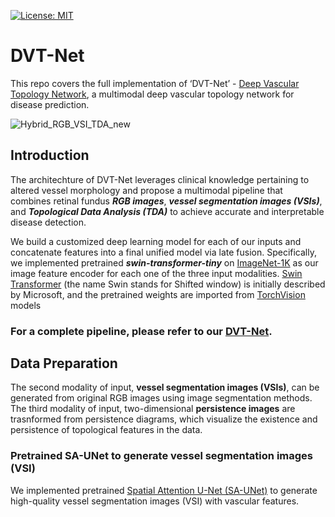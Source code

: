 [![License: MIT](https://img.shields.io/badge/License-MIT-yellow.svg)](https://opensource.org/licenses/MIT)


# DVT-Net
This repo covers the full implementation of  ‘DVT-Net’ - [Deep Vascular Topology Network](https://github.com/TianYe10/DVT-Net/), a multimodal deep vascular topology network for disease prediction.

![Hybrid_RGB_VSI_TDA_new](https://user-images.githubusercontent.com/117670714/205598352-355f5a4f-cf25-4c87-b90b-1f58b787d801.png)


## Introduction

The architechture of DVT-Net leverages clinical knowledge pertaining to altered vessel morphology and propose a multimodal pipeline that combines retinal fundus ***RGB images***, ***vessel segmentation images (VSIs)***, and ***Topological Data Analysis (TDA)*** to achieve accurate and interpretable disease detection. 

We build a customized deep learning model for each of our inputs and concatenate features into a final unified model via late fusion. Specifically, we implemented pretrained ***swin-transformer-tiny*** on [ImageNet-1K](https://huggingface.co/datasets/imagenet-1k) as our image feature encoder for each one of the three input modalities. [Swin Transformer](https://arxiv.org/pdf/2103.14030.pdf) (the name Swin stands for Shifted window) is initially described by Microsoft, and the pretrained weights are imported from [TorchVision](https://pytorch.org/vision/main/models/generated/torchvision.models.swin_t.html#torchvision.models.swin_t) models

### For a complete pipeline, please refer to our [DVT-Net](https://github.com/TianYe10/DVT-Net/tree/main/DVT-NET).



## Data Preparation

The second modality of input, **vessel segmentation images (VSIs)**, can be generated from original RGB images using image segmentation methods. The third modality of input, two-dimensional **persistence images** are trasnformed from persistence diagrams, which visualize the existence and persistence of topological features in
the data.

### Pretrained SA-UNet to generate vessel segmentation images (VSI)

We implemented pretrained [Spatial Attention U-Net (SA-UNet)](https://arxiv.org/abs/2004.03696) to generate high-quality vessel segmentation images (VSI) with vascular features. 
